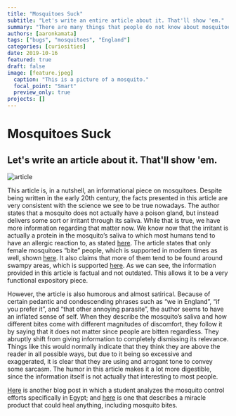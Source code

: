 ```yaml
---
title: "Mosquitoes Suck"
subtitle: "Let's write an entire article about it. That'll show 'em."
summary: "There are many things that people do not know about mosquitoes. That does not matter, however; in the end, they are still a nuisance."
authors: [aaronkamata]
tags: ["bugs", "mosquitoes", "England"]
categories: [curiosities]
date: 2019-10-16
featured: true
draft: false
image: [feature.jpeg]
  caption: "This is a picture of a mosquito."
  focal_point: "Smart"
  preview_only: true
projects: []
---
```

# Mosquitoes Suck
## Let's write an article about it. That'll show 'em.
![article](TheMosquitoInEngland.jpeg)

This article is, in a nutshell, an informational piece on mosquitoes. Despite being written in the early 20th century, the facts presented in this article are very consistent with the science we see to be true nowadays. The author states that a mosquito does not actually have a poison gland, but instead delivers some sort or irritant through its saliva. While that is true, we have more information regarding that matter now. We know now that the irritant is actually a protein in the mosquito’s saliva to which most humans tend to have an allergic reaction to, as stated [here](https://www.epa.gov/mosquitocontrol/general-information-about-mosquitoes). The article states that only female mosquitoes “bite” people, which is supported in modern times as well, shown [here](https://www.aaaai.org/conditions-and-treatments/library/allergy-library/taking-a-bite-out-of-mosquitoes). It also claims that more of them tend to be found around swampy areas, which is supported [here](http://vectorbio.rutgers.edu/outreach/habitat.php). As we can see, the information provided in this article is factual and not outdated. This allows it to be a very functional expository piece.

However, the article is also humorous and almost satirical. Because of certain pedantic and condescending phrases such as “we in England”, “if you prefer it”, and “that other annoying parasite”, the author seems to have an inflated sense of self. When they describe the mosquito’s saliva and how different bites come with different magnitudes of discomfort, they follow it by saying that it does not matter since people are bitten regardless. They abruptly shift from giving information to completely dismissing its relevance. Things like this would normally indicate that they think they are above the reader in all possible ways, but due to it being so excessive and exaggerated, it is clear that they are using and arrogant tone to convey some sarcasm. The humor in this article makes it a lot more digestible, since the information itself is not actually that interesting to most people.

[Here](https://dig-eg-gaz.github.io/post/17-analysis-ferguson/) is another blog post in which a student analyzes the mosquito control efforts specifically in Egypt; and [here](https://dig-eg-gaz.github.io/post/2017-03-28-nunez-blogpost/) is one that describes a miracle product that could heal anything, including mosquito bites.
